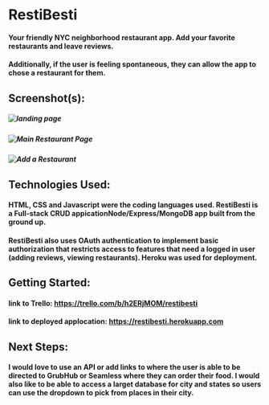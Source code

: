 # RestiBesti

#### Your friendly NYC neighborhood restaurant app. Add your favorite restaurants and leave reviews.
#### Additionally, if the user is feeling spontaneous, they can allow the app to chose a restaurant for them. 

## Screenshot(s): 

##### ![landing page](https://i.ibb.co/q9hVh2t/Screen-Shot-2022-04-13-at-9-03-50-AM.png)
##### ![Main Restaurant Page](https://i.ibb.co/9bC9bwC/Screen-Shot-2022-04-13-at-9-04-17-AM.png)
##### ![Add a Restaurant](https://i.ibb.co/PGcbpwS/Screen-Shot-2022-04-13-at-9-05-49-AM.png)

## Technologies Used:

#### HTML, CSS and Javascript were the coding languages used. RestiBesti is a Full-stack CRUD appicationNode/Express/MongoDB app built from the ground up.
#### RestiBesti also uses OAuth authentication to implement basic authorization that restricts access to features that need a logged in user (adding reviews, viewing restaurants). Heroku was used for deployment.


## Getting Started:
#### link to Trello: https://trello.com/b/h2ERjMOM/restibesti

#### link to deployed applocation: https://restibesti.herokuapp.com

## Next Steps: 

#### I would love to use an API or add links to where the user is able to be directed to GrubHub or Seamless where they can order their food. I would also like to be able to access a larget database for city and states so users can use the dropdown to pick from places in their city.


